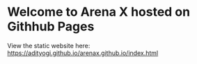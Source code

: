 # Welcome to Arena X hosted on Githhub Pages

View the static website here: <https://adityogi.github.io/arenax.github.io/index.html>
